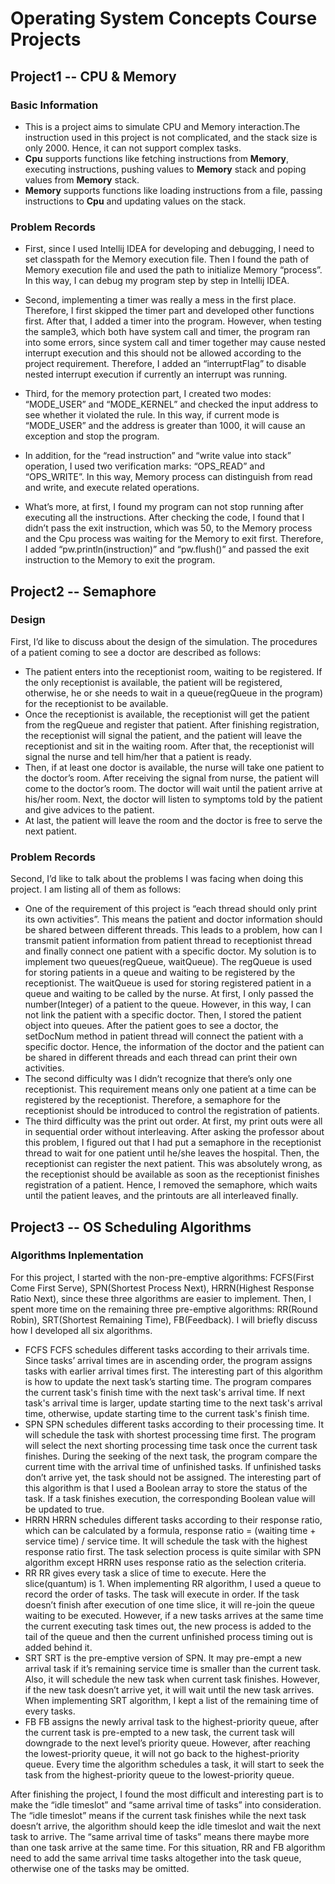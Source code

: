 ﻿# Operating System Concepts Course Projects

## Project1 -- CPU & Memory
### Basic Information
  - This is a project aims to simulate CPU and Memory interaction.The instruction used in this project is not complicated, and the stack size is only 2000. Hence, it can not support complex tasks.
  - **Cpu** supports functions like fetching instructions from **Memory**, executing instructions, pushing values to **Memory** stack and poping values from **Memory** stack. 
  - **Memory** supports functions like loading instructions from a file, passing instructions to **Cpu** and updating values on the stack.
### Problem Records
  - First, since I used Intellij IDEA for developing and debugging, I need to set classpath for the Memory execution file. Then I found the path of Memory execution file and used the path to initialize Memory “process”. In this way, I can debug my program step by step in Intellij IDEA.

  - Second, implementing a timer was really a mess in the first place. Therefore, I first skipped the timer part and developed other functions first. After that, I added a timer into the program. However, when testing the sample3, which both have system call and timer, the program ran into some errors, since system call and timer together may cause nested interrupt execution and this should not be allowed according to the project requirement. Therefore, I added an “interruptFlag” to disable nested interrupt execution if currently an interrupt was running.

  - Third, for the memory protection part, I created two modes: “MODE_USER” and “MODE_KERNEL” and checked the input address to see whether it violated the rule. In this way, if current mode is “MODE_USER” and the address is greater than 1000, it will cause an exception and stop the program.

  - In addition, for the “read instruction” and “write value into stack” operation, I used two verification marks: “OPS_READ” and “OPS_WRITE”. In this way, Memory process can distinguish from read and write, and execute related operations.

  - What’s more, at first, I found my program can not stop running after executing all the instructions. After checking the code, I found that I didn’t pass the exit instruction, which was 50, to the Memory process and the Cpu process was waiting for the Memory to exit first. Therefore, I added “pw.println(instruction)” and “pw.flush()” and passed the exit instruction to the Memory to exit the program. 

## Project2 -- Semaphore
### Design
  First, I’d like to discuss about the design of the simulation. The procedures of a patient coming to see a doctor are described as follows: 
  
  - The patient enters into the receptionist room, waiting to be registered. If the only receptionist is available, the patient will be registered, otherwise, he or she needs to wait in a queue(regQueue in the program) for the receptionist to be available.
  - Once the receptionist is available,  the receptionist will get the patient from the regQueue and register that patient. After finishing registration, the receptionist will signal the patient, and the patient will leave the receptionist and sit in the waiting room. After that, the receptionist will signal the nurse and tell him/her that a patient is ready.
  - Then, if at least one doctor is available, the nurse will take one patient to the doctor’s room. After receiving the signal from nurse, the patient will come to the doctor’s room. The doctor will wait until the patient arrive at his/her room. Next, the doctor will listen to symptoms told by the patient and give advices to the patient.
  - At last, the patient will leave the room and the doctor is free to serve the next patient.
### Problem Records
  Second, I’d like to talk about the problems I was facing when doing this project. I am listing all of them as follows:
  
  - One of the requirement of this project is “each thread should only print its own activities”. This means the patient and doctor information should be shared between different threads. This leads to a problem, how can I transmit patient information from patient thread to receptionist thread and finally connect one patient with a specific doctor. My solution is to implement two queues(regQueue, waitQueue). The regQueue is used for storing patients in a queue and waiting to be registered by the receptionist. The waitQueue is used for storing registered patient in a queue and waiting to be called by the nurse. At first, I only passed the number(Integer) of a patient to the queue. However, in this way, I can not link the patient with a specific doctor. Then, I stored the patient object into queues. After the patient goes to see a doctor, the setDocNum method in patient thread will connect the patient with a specific doctor. Hence, the information of the doctor and the patient can be shared in different threads and each thread can print their own activities.
  - The second difficulty was I didn’t recognize that there’s only one receptionist. This requirement means only one patient at a time can be registered by the receptionist. Therefore, a semaphore for the receptionist should be introduced to control the registration of patients. 
  - The third difficulty was the print out order. At first, my print outs were all in sequential order without interleaving. After asking the professor about this problem, I figured out that I had put a semaphore in the receptionist thread to wait for one patient until he/she leaves the hospital. Then, the receptionist can register the next patient. This was absolutely wrong, as the receptionist should be available as soon as the receptionist finishes registration of a patient. Hence, I removed the semaphore, which waits until the patient leaves, and the printouts are all interleaved finally. 

## Project3 -- OS Scheduling Algorithms
### Algorithms Inplementation
For this project, I started with the non-pre-emptive algorithms: FCFS(First Come First Serve), SPN(Shortest Process Next), HRRN(Highest Response Ratio Next), since these three algorithms are easier to implement. Then, I spent more time on the remaining three pre-emptive algorithms: RR(Round Robin), SRT(Shortest Remaining Time), FB(Feedback). I will briefly discuss how I developed all six algorithms.

  - FCFS
FCFS schedules different tasks according to their arrivals time. Since tasks’ arrival times are in ascending order, the program assigns tasks with earlier arrival times first. The interesting part of this algorithm is how to update the next task’s starting time. The program compares the current task's finish time with the next task's arrival time. If next task's arrival time is larger, update starting time to the next task's arrival time, otherwise, update starting time to the current task's finish time.
  - SPN
SPN schedules different tasks according to their processing time. It will schedule the task with shortest processing time first. The program will select the next shorting processing time task once the current task finishes. During the seeking of the next task, the program compare the current time with the arrival time of unfinished tasks. If unfinished tasks don’t arrive yet, the task should not be assigned. The interesting part of this algorithm is that I used a Boolean array to store the status of the task. If a task finishes execution, the corresponding Boolean value will be updated to true.
  - HRRN
HRRN schedules different tasks according to their response ratio, which can be calculated by a formula, response ratio = (waiting time + service time) / service time. It will schedule the task with the highest response ratio first. The task selection process is quite similar with SPN algorithm except HRRN uses response ratio as the selection criteria.
  - RR
RR gives every task a slice of time to execute. Here the slice(quantum) is 1. When implementing RR algorithm, I used a queue to record the order of tasks. The task will execute in order. If the task doesn’t finish after execution of one time slice, it will re-join the queue waiting to be executed. However, if a new tasks arrives at the same time the current executing task times out, the new process is added to the tail of the queue and then the current unfinished process timing out is added behind it.
  - SRT
SRT is the pre-emptive version of SPN. It may pre-empt a new arrival task if it’s remaining service time is smaller than the current task. Also, it will schedule the new task when current task finishes. However, if the new task doesn’t arrive yet, it will wait until the new task arrives. When implementing SRT algorithm, I kept a list of the remaining time of every tasks.
  - FB
FB assigns the newly arrival task to the highest-priority queue, after the current task is pre-empted to a new task, the current task will downgrade to the next level’s priority queue. However, after reaching the lowest-priority queue, it will not go back to the highest-priority queue. Every time the algorithm schedules a task, it will start to seek the task from the highest-priority queue to the lowest-priority queue. 

After finishing the project, I found the most difficult and interesting part is to make the “idle timeslot” and “same arrival time of tasks” into consideration. The “idle timeslot” means if the current task finishes while the next task doesn’t arrive, the algorithm should keep the idle timeslot and wait the next task to arrive. The “same arrival time of tasks” means there maybe more than one task arrive at the same time. For this situation, RR and FB algorithm need to add the same arrival time tasks altogether into the task queue, otherwise one of the tasks may be omitted.





